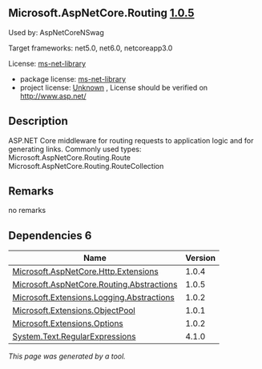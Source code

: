 Microsoft.AspNetCore.Routing [1.0.5](https://www.nuget.org/packages/Microsoft.AspNetCore.Routing/1.0.5)
--------------------

Used by: AspNetCoreNSwag

Target frameworks: net5.0, net6.0, netcoreapp3.0

License: [ms-net-library](../../../../licenses/ms-net-library) 

- package license: [ms-net-library](http://www.microsoft.com/web/webpi/eula/net_library_eula_enu.htm) 
- project license: [Unknown](http://www.asp.net/) , License should be verified on http://www.asp.net/

Description
-----------
ASP.NET Core middleware for routing requests to application logic and for generating links.
Commonly used types:
 Microsoft.AspNetCore.Routing.Route
Microsoft.AspNetCore.Routing.RouteCollection

Remarks
-----------
no remarks


Dependencies 6
-----------

|Name|Version|
|----------|:----|
|[Microsoft.AspNetCore.Http.Extensions](../../../../packages/nuget.org/microsoft.aspnetcore.http.extensions/1.0.4)|1.0.4|
|[Microsoft.AspNetCore.Routing.Abstractions](../../../../packages/nuget.org/microsoft.aspnetcore.routing.abstractions/1.0.5)|1.0.5|
|[Microsoft.Extensions.Logging.Abstractions](../../../../packages/nuget.org/microsoft.extensions.logging.abstractions/1.0.2)|1.0.2|
|[Microsoft.Extensions.ObjectPool](../../../../packages/nuget.org/microsoft.extensions.objectpool/1.0.1)|1.0.1|
|[Microsoft.Extensions.Options](../../../../packages/nuget.org/microsoft.extensions.options/1.0.2)|1.0.2|
|[System.Text.RegularExpressions](../../../../packages/nuget.org/system.text.regularexpressions/4.1.0)|4.1.0|

*This page was generated by a tool.*